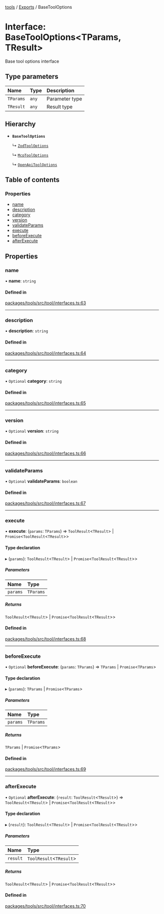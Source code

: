 <!-- 
 ⚠️  AUTO-GENERATED FILE - DO NOT EDIT MANUALLY
 This file is automatically generated by scripts/docs-generator.js
 To make changes, edit the source TypeScript files or update the generator script
-->

[tools](../../) / [Exports](../modules) / BaseToolOptions

# Interface: BaseToolOptions\<TParams, TResult\>

Base tool options interface

## Type parameters

| Name | Type | Description |
| :------ | :------ | :------ |
| `TParams` | `any` | Parameter type |
| `TResult` | `any` | Result type |

## Hierarchy

- **`BaseToolOptions`**

  ↳ [`ZodToolOptions`](ZodToolOptions)

  ↳ [`McpToolOptions`](McpToolOptions)

  ↳ [`OpenApiToolOptions`](OpenApiToolOptions)

## Table of contents

### Properties

- [name](BaseToolOptions#name)
- [description](BaseToolOptions#description)
- [category](BaseToolOptions#category)
- [version](BaseToolOptions#version)
- [validateParams](BaseToolOptions#validateparams)
- [execute](BaseToolOptions#execute)
- [beforeExecute](BaseToolOptions#beforeexecute)
- [afterExecute](BaseToolOptions#afterexecute)

## Properties

### name

• **name**: `string`

#### Defined in

[packages/tools/src/tool/interfaces.ts:63](https://github.com/woojubb/robota/blob/cf184f3e050cee8add4bdfe80fb4ff70f9d0ed40/packages/tools/src/tool/interfaces.ts#L63)

___

### description

• **description**: `string`

#### Defined in

[packages/tools/src/tool/interfaces.ts:64](https://github.com/woojubb/robota/blob/cf184f3e050cee8add4bdfe80fb4ff70f9d0ed40/packages/tools/src/tool/interfaces.ts#L64)

___

### category

• `Optional` **category**: `string`

#### Defined in

[packages/tools/src/tool/interfaces.ts:65](https://github.com/woojubb/robota/blob/cf184f3e050cee8add4bdfe80fb4ff70f9d0ed40/packages/tools/src/tool/interfaces.ts#L65)

___

### version

• `Optional` **version**: `string`

#### Defined in

[packages/tools/src/tool/interfaces.ts:66](https://github.com/woojubb/robota/blob/cf184f3e050cee8add4bdfe80fb4ff70f9d0ed40/packages/tools/src/tool/interfaces.ts#L66)

___

### validateParams

• `Optional` **validateParams**: `boolean`

#### Defined in

[packages/tools/src/tool/interfaces.ts:67](https://github.com/woojubb/robota/blob/cf184f3e050cee8add4bdfe80fb4ff70f9d0ed40/packages/tools/src/tool/interfaces.ts#L67)

___

### execute

• **execute**: (`params`: `TParams`) => `ToolResult`\<`TResult`\> \| `Promise`\<`ToolResult`\<`TResult`\>\>

#### Type declaration

▸ (`params`): `ToolResult`\<`TResult`\> \| `Promise`\<`ToolResult`\<`TResult`\>\>

##### Parameters

| Name | Type |
| :------ | :------ |
| `params` | `TParams` |

##### Returns

`ToolResult`\<`TResult`\> \| `Promise`\<`ToolResult`\<`TResult`\>\>

#### Defined in

[packages/tools/src/tool/interfaces.ts:68](https://github.com/woojubb/robota/blob/cf184f3e050cee8add4bdfe80fb4ff70f9d0ed40/packages/tools/src/tool/interfaces.ts#L68)

___

### beforeExecute

• `Optional` **beforeExecute**: (`params`: `TParams`) => `TParams` \| `Promise`\<`TParams`\>

#### Type declaration

▸ (`params`): `TParams` \| `Promise`\<`TParams`\>

##### Parameters

| Name | Type |
| :------ | :------ |
| `params` | `TParams` |

##### Returns

`TParams` \| `Promise`\<`TParams`\>

#### Defined in

[packages/tools/src/tool/interfaces.ts:69](https://github.com/woojubb/robota/blob/cf184f3e050cee8add4bdfe80fb4ff70f9d0ed40/packages/tools/src/tool/interfaces.ts#L69)

___

### afterExecute

• `Optional` **afterExecute**: (`result`: `ToolResult`\<`TResult`\>) => `ToolResult`\<`TResult`\> \| `Promise`\<`ToolResult`\<`TResult`\>\>

#### Type declaration

▸ (`result`): `ToolResult`\<`TResult`\> \| `Promise`\<`ToolResult`\<`TResult`\>\>

##### Parameters

| Name | Type |
| :------ | :------ |
| `result` | `ToolResult`\<`TResult`\> |

##### Returns

`ToolResult`\<`TResult`\> \| `Promise`\<`ToolResult`\<`TResult`\>\>

#### Defined in

[packages/tools/src/tool/interfaces.ts:70](https://github.com/woojubb/robota/blob/cf184f3e050cee8add4bdfe80fb4ff70f9d0ed40/packages/tools/src/tool/interfaces.ts#L70)
